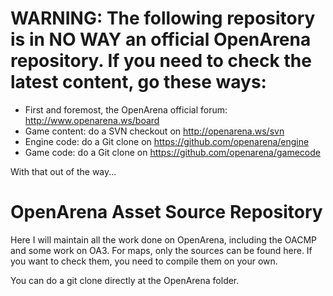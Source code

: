 # WARNING: The following repository is in NO WAY an official OpenArena repository. If you need to check the latest content, go these ways:

* First and foremost, the OpenArena official forum: http://www.openarena.ws/board
* Game content: do a SVN checkout on http://openarena.ws/svn
* Engine code: do a Git clone on https://github.com/openarena/engine
* Game code: do a Git clone on https://github.com/openarena/gamecode

With that out of the way...

# OpenArena Asset Source Repository

Here I will maintain all the work done on OpenArena, including the OACMP and some work on OA3. For maps, only the sources can be found here. If you want to check them, you need to compile them on your own.

You can do a git clone directly at the OpenArena folder.
